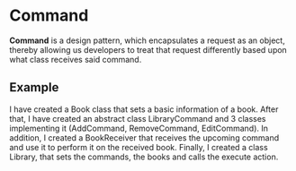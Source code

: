 # Command

**Command** is a design pattern, which encapsulates a request as an object, thereby allowing us developers to treat that request 
differently based upon what class receives said command.

## Example
I have created a Book class that sets a basic information of a book. After that, I have created an abstract class LibraryCommand and 3
classes implementing it (AddCommand, RemoveCommand, EditCommand). In addition, I created a BookReceiver that receives the upcoming command
and use it to perform it on the received book.
Finally, I created a class Library, that sets the commands, the books and calls the execute action.

